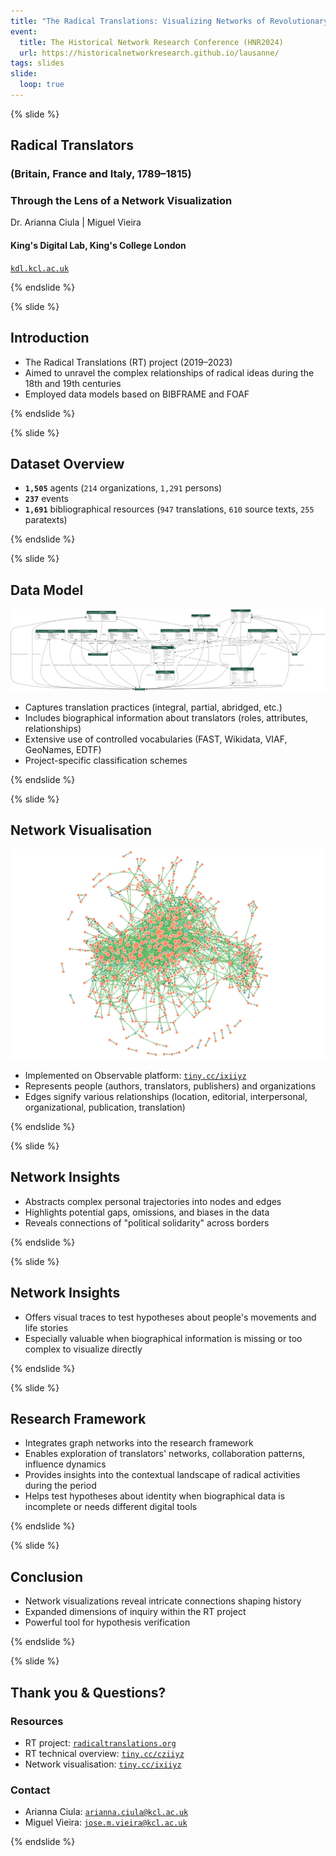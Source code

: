 ```yaml
---
title: "The Radical Translations: Visualizing Networks of Revolutionary Culture (1789-1815)"
event:
  title: The Historical Network Research Conference (HNR2024)
  url: https://historicalnetworkresearch.github.io/lausanne/
tags: slides
slide:
  loop: true
---
```


{% slide %}

## Radical Translators

### (Britain, France and Italy, 1789–1815)

### Through the Lens of a Network Visualization

Dr. Arianna Ciula | Miguel Vieira

#### King's Digital Lab, King's College London

[`kdl.kcl.ac.uk`](https://kdl.kcl.ac.uk)

{% endslide %}

{% slide %}

## Introduction

- The Radical Translations (RT) project (2019–2023)
- Aimed to unravel the complex relationships of radical ideas during the 18th and 19th centuries
- Employed data models based on BIBFRAME and FOAF

{% endslide %}

{% slide %}

## Dataset Overview

- **`1,505`** agents (`214` organizations, `1,291` persons)
- **`237`** events
- **`1,691`** bibliographical resources (`947` translations, `610` source texts, `255` paratexts)

{% endslide %}

{% slide %}

## Data Model

![Data model](/assets/images/slides/radicaltranslations-models.png)

<aside class="notes">

- Captures translation practices (integral, partial, abridged, etc.)
- Includes biographical information about translators (roles, attributes, relationships)
- Extensive use of controlled vocabularies (FAST, Wikidata, VIAF, GeoNames, EDTF)
- Project-specific classification schemes
</aside>

{% endslide %}

{% slide %}

## Network Visualisation

![Network visualisation](/assets/images/slides/radicaltranslations-knows-network.svg)

<aside class="notes">

- Implemented on Observable platform: [`tiny.cc/ixiiyz`](http://tiny.cc/ixiiyz)
- Represents people (authors, translators, publishers) and organizations
- Edges signify various relationships (location, editorial, interpersonal, organizational, publication, translation)
</aside>

{% endslide %}

{% slide %}

## Network Insights

- Abstracts complex personal trajectories into nodes and edges
- Highlights potential gaps, omissions, and biases in the data
- Reveals connections of "political solidarity" across borders

{% endslide %}

{% slide %}

## Network Insights

- Offers visual traces to test hypotheses about people's movements and life stories
- Especially valuable when biographical information is missing or too complex to visualize directly

{% endslide %}

{% slide %}

## Research Framework

- Integrates graph networks into the research framework
- Enables exploration of translators' networks, collaboration patterns, influence dynamics
- Provides insights into the contextual landscape of radical activities during the period
- Helps test hypotheses about identity when biographical data is incomplete or needs different digital tools

{% endslide %}

{% slide %}

## Conclusion

- Network visualizations reveal intricate connections shaping history
- Expanded dimensions of inquiry within the RT project
- Powerful tool for hypothesis verification

{% endslide %}

{% slide %}

## Thank you & Questions?

### Resources

- RT project: [`radicaltranslations.org`](https://radicaltranslations.org)
- RT technical overview: [`tiny.cc/cziiyz`](http://tiny.cc/cziiyz)
- Network visualisation: [`tiny.cc/ixiiyz`](http://tiny.cc/ixiiyz)

### Contact

- Arianna Ciula: [`arianna.ciula@kcl.ac.uk`](mailto:arianna.ciula@kcl.ac.uk)
- Miguel Vieira: [`jose.m.vieira@kcl.ac.uk`](mailto:jose.m.vieira@kcl.ac.uk)

{% endslide %}
